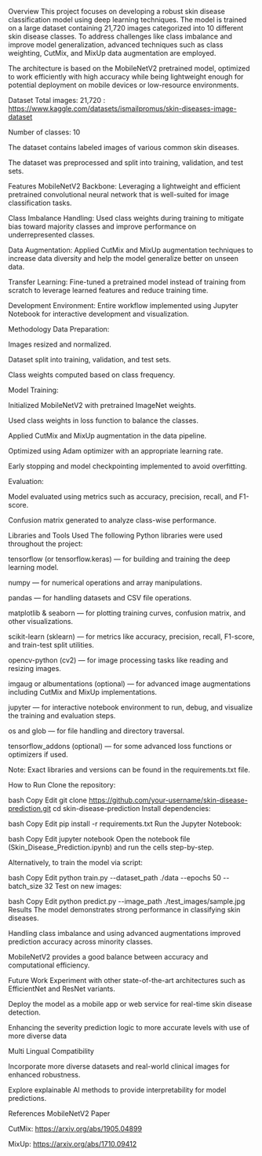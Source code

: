Overview
This project focuses on developing a robust skin disease classification model using deep learning techniques. The model is trained on a large dataset containing 21,720 images categorized into 10 different skin disease classes. To address challenges like class imbalance and improve model generalization, advanced techniques such as class weighting, CutMix, and MixUp data augmentation are employed.

The architecture is based on the MobileNetV2 pretrained model, optimized to work efficiently with high accuracy while being lightweight enough for potential deployment on mobile devices or low-resource environments.

Dataset
Total images: 21,720 : https://www.kaggle.com/datasets/ismailpromus/skin-diseases-image-dataset


Number of classes: 10

The dataset contains labeled images of various common skin diseases.

The dataset was preprocessed and split into training, validation, and test sets.

Features
MobileNetV2 Backbone: Leveraging a lightweight and efficient pretrained convolutional neural network that is well-suited for image classification tasks.

Class Imbalance Handling: Used class weights during training to mitigate bias toward majority classes and improve performance on underrepresented classes.

Data Augmentation: Applied CutMix and MixUp augmentation techniques to increase data diversity and help the model generalize better on unseen data.

Transfer Learning: Fine-tuned a pretrained model instead of training from scratch to leverage learned features and reduce training time.

Development Environment: Entire workflow implemented using Jupyter Notebook for interactive development and visualization.

Methodology
Data Preparation:

Images resized and normalized.

Dataset split into training, validation, and test sets.

Class weights computed based on class frequency.

Model Training:

Initialized MobileNetV2 with pretrained ImageNet weights.

Used class weights in loss function to balance the classes.

Applied CutMix and MixUp augmentation in the data pipeline.

Optimized using Adam optimizer with an appropriate learning rate.

Early stopping and model checkpointing implemented to avoid overfitting.

Evaluation:

Model evaluated using metrics such as accuracy, precision, recall, and F1-score.

Confusion matrix generated to analyze class-wise performance.

Libraries and Tools Used
The following Python libraries were used throughout the project:

tensorflow (or tensorflow.keras) — for building and training the deep learning model.

numpy — for numerical operations and array manipulations.

pandas — for handling datasets and CSV file operations.

matplotlib & seaborn — for plotting training curves, confusion matrix, and other visualizations.

scikit-learn (sklearn) — for metrics like accuracy, precision, recall, F1-score, and train-test split utilities.

opencv-python (cv2) — for image processing tasks like reading and resizing images.

imgaug or albumentations (optional) — for advanced image augmentations including CutMix and MixUp implementations.

jupyter — for interactive notebook environment to run, debug, and visualize the training and evaluation steps.

os and glob — for file handling and directory traversal.

tensorflow_addons (optional) — for some advanced loss functions or optimizers if used.

Note: Exact libraries and versions can be found in the requirements.txt file.

How to Run
Clone the repository:

bash
Copy
Edit
git clone https://github.com/your-username/skin-disease-prediction.git
cd skin-disease-prediction
Install dependencies:

bash
Copy
Edit
pip install -r requirements.txt
Run the Jupyter Notebook:

bash
Copy
Edit
jupyter notebook
Open the notebook file (Skin_Disease_Prediction.ipynb) and run the cells step-by-step.

Alternatively, to train the model via script:

bash
Copy
Edit
python train.py --dataset_path ./data --epochs 50 --batch_size 32
Test on new images:

bash
Copy
Edit
python predict.py --image_path ./test_images/sample.jpg
Results
The model demonstrates strong performance in classifying skin diseases.

Handling class imbalance and using advanced augmentations improved prediction accuracy across minority classes.

MobileNetV2 provides a good balance between accuracy and computational efficiency.

Future Work
Experiment with other state-of-the-art architectures such as EfficientNet and ResNet variants.

Deploy the model as a mobile app or web service for real-time skin disease detection.

Enhancing the severity prediction logic to more accurate levels with use of more diverse data

Multi Lingual Compatibility

Incorporate more diverse datasets and real-world clinical images for enhanced robustness.

Explore explainable AI methods to provide interpretability for model predictions.

References
MobileNetV2 Paper

CutMix: https://arxiv.org/abs/1905.04899

MixUp: https://arxiv.org/abs/1710.09412

